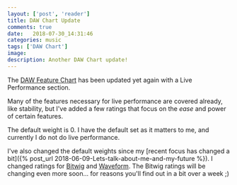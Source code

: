 ```yaml
---
layout: ['post', 'reader']
title: DAW Chart Update
comments: true
date:   2018-07-30_14:31:46 
categories: music
tags: ['DAW Chart']
image:
description: Another DAW Chart update!
---
```


The [DAW Feature Chart](/DAW-Chart.html) has been updated yet again with a Live Performance section.

Many of the features necessary for live performance are covered already, like stability, but I've added a few ratings that focus on the _ease_ and power of certain features.

The default weight is 0. I have the default set as it matters to me, and currently I do not do live performance.

I've also changed the default weights since my [recent focus has changed a bit]({% post_url 2018-06-09-Lets-talk-about-me-and-my-future %}). I changed ratings for [Bitwig](/tags/#Bitwig) and [Waveform](/tags/#Waveform). The Bitwig ratings will be changing even more soon... for reasons you'll find out in a bit over a week ;)

